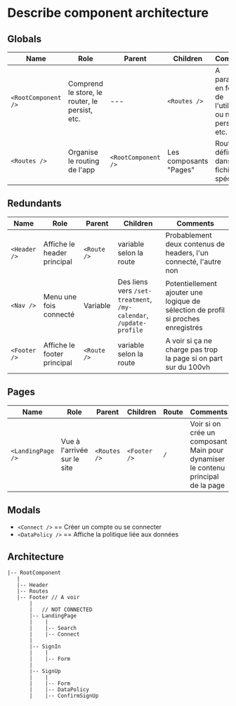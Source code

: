 # Describe component architecture

 ## Globals

 | Name | Role | Parent | Children | Comments
| -- | -- | -- | -- | -- |
| `<RootComponent />` | Comprend le store, le router, le persist, etc. | --- | `<Routes />` | A paramétrer en fonction de l'utilisation ou non du persist, etc. |
| `<Routes />` | Organise le routing de l'app | `<RootComponent />` | Les composants "Pages" | Routing à définir dans un fichier spécifique |

 ## Redundants

 | Name | Role | Parent | Children | Comments
| -- | -- | -- | -- | -- |
| `<Header />` | Affiche le header principal | `<Route />` | variable selon la route | Probablement deux contenus de headers, l'un connecté, l'autre non |
| `<Nav />` | Menu une fois connecté | Variable | Des liens vers `/set-treatment`, `/my-calendar`, `/update-profile` | Potentiellement ajouter une logique de sélection de profil si proches enregistrés |
| `<Footer />` | Affiche le footer principal | `<Route />` | variable selon la route | A voir si ça ne charge pas trop la page si on part sur du 100vh |


 ## Pages

 | Name | Role | Parent | Children | Route | Comments
| -- | -- | -- | -- | -- | -- |
| `<LandingPage />` | Vue à l'arrivée sur le site | `<Routes />` | `<Footer />` | `/` | Voir si on crée un composant Main pour dynamiser le contenu principal de la page |


 ## Modals

 * `<Connect />` == Créer un compte ou se connecter
* `<DataPolicy />` == Affiche la politique liée aux données

 ## Architecture

 ```
|-- RootComponent
    |
    |-- Header
    |-- Routes
    |-- Footer // A voir
        |
        |   // NOT CONNECTED
        |-- LandingPage
        |    |
        |    |-- Search
        |    |-- Connect
        |
        |-- SignIn
        |    |
        |    |-- Form
        |
        |-- SignUp
        |    |
        |    |-- Form
        |    |-- DataPolicy
        |    |-- ConfirmSignUp
```

